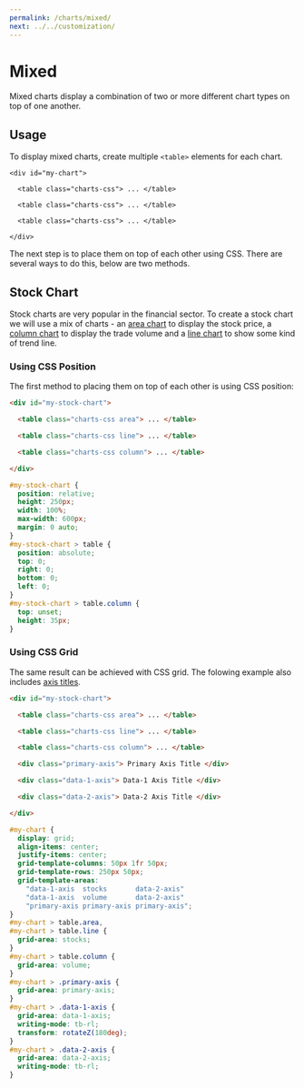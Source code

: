 ```yaml
---
permalink: /charts/mixed/
next: ../../customization/
---
```


# Mixed

Mixed charts display a combination of two or more different chart types on top of one another.

## Usage

To display mixed charts, create multiple `<table>` elements for each chart.

```html{3,5,7}
<div id="my-chart">

  <table class="charts-css"> ... </table>

  <table class="charts-css"> ... </table>

  <table class="charts-css"> ... </table>

</div>
```

The next step is to place them on top of each other using CSS. There are several ways to do this, below are two methods.

## Stock Chart

Stock charts are very popular in the financial sector. To create a stock chart we will use a mix of charts - an [area chart](./area/) to display the stock price, a [column chart](./column/) to display the trade volume and a [line chart](./line/) to show some kind of trend line.

### Using CSS Position

The first method to placing them on top of each other is using CSS position:

```html
<div id="my-stock-chart">

  <table class="charts-css area"> ... </table>

  <table class="charts-css line"> ... </table>

  <table class="charts-css column"> ... </table>

</div>
```

```css
#my-stock-chart {
  position: relative;
  height: 250px;
  width: 100%;
  max-width: 600px;
  margin: 0 auto;
}
#my-stock-chart > table {
  position: absolute;
  top: 0;
  right: 0;
  bottom: 0;
  left: 0;
}
#my-stock-chart > table.column {
  top: unset;
  height: 35px;
}
```

<code-example code-example-id="stock-chart-example-1">
<template v-slot:css-code>
#stock-chart-example-1 {
  position: relative;
  height: 250px;
  width: 100%;
  max-width: 600px;
  margin: 0 auto;
  background-color: #eee;
}
#stock-chart-example-1 > table {
  position: absolute;
  top: 0;
  right: 0;
  bottom: 0;
  left: 0;
}
#stock-chart-example-1 > table.column {
  top: unset;
  height: 35px;
}
/* Colors */
#stock-chart-example-1 > table.area {
  --color: linear-gradient(#000, #fff);
}
#stock-chart-example-1 > table.line {
  --color: #fc1;
}
#stock-chart-example-1 > table.column tr:nth-child(even) {
  --color: #e88;
}
#stock-chart-example-1 > table.column tr:nth-child(odd) {
  --color: #8c8;
}
</template>
<template v-slot:html-code>
<div id="stock-chart-example-1">

  <table class="charts-css area">
    <caption> Stock price </caption>
    <tbody>
      <tr><td style="--start: 0.2; --size: 0.4"></td></tr>
      <tr><td style="--start: 0.4; --size: 0.8"></td></tr>
      <tr><td style="--start: 0.8; --size: 0.6"></td></tr>
      <tr><td style="--start: 0.6; --size: 1.0"></td></tr>
      <tr><td style="--start: 1.0; --size: 0.3"></td></tr>
    </tbody>
  </table>

  <table class="charts-css line">
    <caption> Trend Line </caption>
    <tbody>
      <tr><td style="--start: 0.4; --size: 0.5"></td></tr>
      <tr><td style="--start: 0.5; --size: 0.3"></td></tr>
      <tr><td style="--start: 0.3; --size: 0.4"></td></tr>
      <tr><td style="--start: 0.4; --size: 0.7"></td></tr>
    </tbody>
  </table>

  <table class="charts-css column data-spacing-2">
    <caption> Stock trade volume </caption>
    <tbody>
      <tr><td style="--size: 0.6;"></td></tr>
      <tr><td style="--size: 0.9;"></td></tr>
      <tr><td style="--size: 1.0;"></td></tr>
      <tr><td style="--size: 0.4;"></td></tr>
      <tr><td style="--size: 0.3;"></td></tr>
      <tr><td style="--size: 0.6;"></td></tr>
      <tr><td style="--size: 0.9;"></td></tr>
      <tr><td style="--size: 1.0;"></td></tr>
      <tr><td style="--size: 0.4;"></td></tr>
      <tr><td style="--size: 0.3;"></td></tr>
      <tr><td style="--size: 0.6;"></td></tr>
      <tr><td style="--size: 0.9;"></td></tr>
      <tr><td style="--size: 1.0;"></td></tr>
      <tr><td style="--size: 0.4;"></td></tr>
      <tr><td style="--size: 0.3;"></td></tr>
      <tr><td style="--size: 0.6;"></td></tr>
      <tr><td style="--size: 0.9;"></td></tr>
      <tr><td style="--size: 1.0;"></td></tr>
      <tr><td style="--size: 0.4;"></td></tr>
      <tr><td style="--size: 0.3;"></td></tr>
      <tr><td style="--size: 0.6;"></td></tr>
      <tr><td style="--size: 0.9;"></td></tr>
      <tr><td style="--size: 1.0;"></td></tr>
      <tr><td style="--size: 0.4;"></td></tr>
      <tr><td style="--size: 0.3;"></td></tr>
    </tbody>
  </table>

</div>
</template>
</code-example>

### Using CSS Grid

The same result can be achieved with CSS grid. The folowing example also includes [axis titles](../components/axes/#axis-title).

```html
<div id="my-stock-chart">

  <table class="charts-css area"> ... </table>

  <table class="charts-css line"> ... </table>

  <table class="charts-css column"> ... </table>

  <div class="primary-axis"> Primary Axis Title </div>

  <div class="data-1-axis"> Data-1 Axis Title </div>

  <div class="data-2-axis"> Data-2 Axis Title </div>

</div>
```

```css
#my-chart {
  display: grid;
  align-items: center;
  justify-items: center;
  grid-template-columns: 50px 1fr 50px;
  grid-template-rows: 250px 50px;
  grid-template-areas: 
    "data-1-axis  stocks       data-2-axis"
    "data-1-axis  volume       data-2-axis"
    "primary-axis primary-axis primary-axis";
}
#my-chart > table.area,
#my-chart > table.line {
  grid-area: stocks;
}
#my-chart > table.column {
  grid-area: volume;
}
#my-chart > .primary-axis {
  grid-area: primary-axis;
}
#my-chart > .data-1-axis {
  grid-area: data-1-axis;
  writing-mode: tb-rl;
  transform: rotateZ(180deg);
}
#my-chart > .data-2-axis {
  grid-area: data-2-axis;
  writing-mode: tb-rl;
}
```

<code-example code-example-id="stock-chart-example-2">
<template v-slot:css-code>
#stock-chart-example-2 {
  display: grid;
  align-items: center;
  justify-items: center;
  grid-template-columns: 50px 1fr 50px;
  grid-template-rows: 200px 50px 50px;
  grid-template-areas: 
    "data-1-axis  stocks       data-2-axis"
    "data-1-axis  volume       data-2-axis"
    "primary-axis primary-axis primary-axis";
  background-color: #eee;
  width: 650px;
}
#stock-chart-example-2 > table.area,
#stock-chart-example-2 > table.line {
  grid-area: stocks;
}
#stock-chart-example-2 > table.column {
  grid-area: volume;
}
#stock-chart-example-2 > .primary-axis {
  grid-area: primary-axis;
}
#stock-chart-example-2 > .data-1-axis {
  grid-area: data-1-axis;
  writing-mode: tb-rl;
  transform: rotateZ(180deg);
}
#stock-chart-example-2 > .data-2-axis {
  grid-area: data-2-axis;
  writing-mode: tb-rl;
}
/* Colors */
#stock-chart-example-2 > table.area {
  --color: linear-gradient(#666, rgba(255, 255, 255, 0));
}
#stock-chart-example-2 > table.line {
  --color: #fc1;
}
#stock-chart-example-2 > table.column tr:nth-child(even) {
  --color: #e88;
}
#stock-chart-example-2 > table.column tr:nth-child(odd) {
  --color: #8c8;
}
</template>
<template v-slot:html-code>
<div id="stock-chart-example-2">

  <table class="charts-css area">
    <caption> Stock Price </caption>
    <tbody>
      <tr><td style="--start: 0.3; --size: 0.4"></td></tr>
      <tr><td style="--start: 0.4; --size: 0.8"></td></tr>
      <tr><td style="--start: 0.8; --size: 0.6"></td></tr>
      <tr><td style="--start: 0.6; --size: 1.0"></td></tr>
      <tr><td style="--start: 1.0; --size: 0.3"></td></tr>
      <tr><td style="--start: 0.3; --size: 0.8"></td></tr>
      <tr><td style="--start: 0.8; --size: 0.6"></td></tr>
      <tr><td style="--start: 0.6; --size: 1.0"></td></tr>
      <tr><td style="--start: 1.0; --size: 0.3"></td></tr>
      <tr><td style="--start: 0.3; --size: 0.8"></td></tr>
      <tr><td style="--start: 0.8; --size: 0.6"></td></tr>
      <tr><td style="--start: 0.6; --size: 1.0"></td></tr>
      <tr><td style="--start: 1.0; --size: 0.3"></td></tr>
    </tbody>
  </table>

  <table class="charts-css line">
    <caption> Trend Line </caption>
    <tbody>
      <tr><td style="--start: 0.4; --size: 0.5"></td></tr>
      <tr><td style="--start: 0.5; --size: 0.3"></td></tr>
      <tr><td style="--start: 0.3; --size: 0.4"></td></tr>
      <tr><td style="--start: 0.4; --size: 0.7"></td></tr>
    </tbody>
  </table>

  <table class="charts-css column data-spacing-2">
    <caption> Stock trade volume </caption>
    <tbody>
      <tr><td style="--size: 0.6;"></td></tr>
      <tr><td style="--size: 0.9;"></td></tr>
      <tr><td style="--size: 1.0;"></td></tr>
      <tr><td style="--size: 0.4;"></td></tr>
      <tr><td style="--size: 0.3;"></td></tr>
      <tr><td style="--size: 0.6;"></td></tr>
      <tr><td style="--size: 0.9;"></td></tr>
      <tr><td style="--size: 1.0;"></td></tr>
      <tr><td style="--size: 0.4;"></td></tr>
      <tr><td style="--size: 0.3;"></td></tr>
      <tr><td style="--size: 0.6;"></td></tr>
      <tr><td style="--size: 0.9;"></td></tr>
      <tr><td style="--size: 1.0;"></td></tr>
      <tr><td style="--size: 0.4;"></td></tr>
      <tr><td style="--size: 0.3;"></td></tr>
      <tr><td style="--size: 0.6;"></td></tr>
      <tr><td style="--size: 0.9;"></td></tr>
      <tr><td style="--size: 1.0;"></td></tr>
      <tr><td style="--size: 0.4;"></td></tr>
      <tr><td style="--size: 0.3;"></td></tr>
      <tr><td style="--size: 0.6;"></td></tr>
      <tr><td style="--size: 0.9;"></td></tr>
      <tr><td style="--size: 1.0;"></td></tr>
      <tr><td style="--size: 0.4;"></td></tr>
      <tr><td style="--size: 0.3;"></td></tr>
    </tbody>
  </table>
  <div class="primary-axis"> Primary Axis Title </div>
  <div class="data-1-axis"> Stock Price </div>
  <div class="data-2-axis"> Moving Average </div>
</div>
</template>
</code-example>
